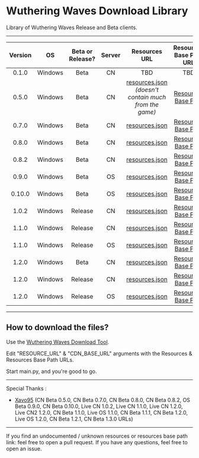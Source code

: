 # Wuthering Waves Download Library

Library of Wuthering Waves Release and Beta clients.

___

| Version | OS | Beta or Release? | Server |                                Resources URL                                 | Resources Base Path URL | Status |
|:-------:|:--:|:----:|:-------:|:---------------------------------------------------------------------------------------:|:-----------------------:|:------:|
| 0.1.0 | Windows | Beta | CN | TBD | TBD | TBD |
| 0.5.0 | Windows | Beta | CN | [resources.json](https://pcdownload-wangsu.aki-game.com/pcstarter/prod/game/G152/0.5.0/O3ZYlnyMFIUazvvZUsLJDMNLwvkPtBHq/resource.json) *(doesn't contain much from the game)* | [Resources Base Path](https://pcdownload-wangsu.aki-game.com/pcstarter/prod/game/G152/0.5.0/O3ZYlnyMFIUazvvZUsLJDMNLwvkPtBHq/zip) | Active |
| 0.7.0 | Windows | Beta | CN | [resources.json](https://prod-cn-alicdn-gamestarter.kurogame.com/pcstarter/prod/game/G152/0.7.0/flsaxwdbqerujify/resource.json) | [Resources Base Path](https://prod-cn-alicdn-gamestarter.kurogame.com/pcstarter/prod/game/G152/0.7.0/flsaxwdbqerujify/resource.json) | Active |
| 0.8.0 | Windows | Beta | CN | [resources.json](https://prod-cn-alicdn-gamestarter.kurogame.com/pcstarter/prod/game/G152/0.8.0/f1w8vyzhs76pn7o6/resource.json) | [Resources Base Path](https://prod-cn-alicdn-gamestarter.kurogame.com/pcstarter/prod/game/G152/0.8.0/f1w8vyzhs76pn7o6/zip/) | Active |
| 0.8.2 | Windows | Beta | CN | [resources.json](https://prod-cn-alicdn-gamestarter.kurogame.com/pcstarter/prod/game/G152/0.8.2/bueuxk5lp668zl1r/resource.json) | [Resources Base Path](https://prod-cn-alicdn-gamestarter.kurogame.com/pcstarter/prod/game/G152/0.8.2/bueuxk5lp668zl1r/zip)| Active |
| 0.9.0 | Windows | Beta | OS | [resources.json](https://hw-pcdownload-qcloud.aki-game.net/pcstarter/prod/game/G153/0.9.0/jpbmm89ylh59n35a/resource.json) | [Resources Base Path](https://hw-pcdownload-qcloud.aki-game.net/pcstarter/prod/game/G153/0.9.0/jpbmm89ylh59n35a/zip) | Active |
| 0.10.0 | Windows | Beta | OS | [resources.json](https://hw-pcdownload-qcloud.aki-game.net/pcstarter/prod/game/G153/0.10.0/qZGzaUF5yMLEQzOfuJdeELCAp5mC88tO/resource.json) | [Resources Base Path](https://hw-pcdownload-qcloud.aki-game.net/pcstarter/prod/game/G153/0.10.0/qZGzaUF5yMLEQzOfuJdeELCAp5mC88tO/zip/) | Active |
| 1.0.2 | Windows | Release | CN | [resources.json](https://pcdownload-wangsu.aki-game.com/pcstarter/prod/game/G152/1.0.2/BntThrNUJYUwa1TZ0Kik1VcLKhjD1Bt3/resource.json) | [Resources Base Path](https://pcdownload-wangsu.aki-game.com/pcstarter/prod/game/G152/1.0.2/BntThrNUJYUwa1TZ0Kik1VcLKhjD1Bt3/zip) | Down |
| 1.1.0 | Windows | Release | CN | [resources.json](https://pcdownload-wangsu.aki-game.com/pcstarter/prod/game/G152/1.1.0/KGaeQlPRMXB2d7mh7cPFWnV8lvCd4tdq/resource.json) | [Resources Base Path](https://pcdownload-wangsu.aki-game.com/pcstarter/prod/game/G152/1.1.0/KGaeQlPRMXB2d7mh7cPFWnV8lvCd4tdq/zip) | Down |
| 1.1.0 | Windows | Release | OS | [resources.json](https://hw-pcdownload-qcloud.aki-game.net/pcstarter/prod/game/G153/1.1.0/4YLpI4sTRXwcCwfMypqr6oSMaffuFhZP/resource.json) | [Resources Base Path](https://hw-pcdownload-qcloud.aki-game.net/pcstarter/prod/game/G153/1.1.0/4YLpI4sTRXwcCwfMypqr6oSMaffuFhZP/zip) | Active |
| 1.2.0 | Windows | Beta | CN | [resources.json](https://pcdownload-wangsu.aki-game.com/pcstarter/prod/game/G152/1.2.0/7hzsDZbvz4PkA59CiCxwfuUuaDN2aW57/resource.json) | [Resources Base Path](https://pcdownload-wangsu.aki-game.com/pcstarter/prod/game/G152/1.2.0/7hzsDZbvz4PkA59CiCxwfuUuaDN2aW57/zip) | Active |
| 1.2.0 | Windows | Release | CN | [resources.json](https://pcdownload-wangsu.aki-game.com/pcstarter/prod/game/G152/1.2.0/XFGRIhubj9Rql3peSHS7Z0bMBBspjTmt/resource.json) | [Resources Base Path](https://pcdownload-wangsu.aki-game.com/pcstarter/prod/game/G152/1.2.0/XFGRIhubj9Rql3peSHS7Z0bMBBspjTmt/zip) | Down |
| 1.2.0 | Windows | Release | OS | [resources.json](https://hw-pcdownload-qcloud.aki-game.net/pcstarter/prod/game/G153/1.2.0/8ih6NmJpkHew53DyO981zQdAYjvp8Q8O/resource.json) | [Resources Base Path](https://hw-pcdownload-qcloud.aki-game.net/pcstarter/prod/game/G153/1.2.0/8ih6NmJpkHew53DyO981zQdAYjvp8Q8O/zip) | Active |

___
## How to download the files?

Use the [Wuthering Waves Download Tool](https://github.com/ClostroOffi/wuwa-dl-tool).

Edit "RESOURCE_URL" & "CDN_BASE_URL" arguments with the Resources & Resources Base Path URLs.

Start main.py, and you're good to go.

___
Special Thanks : 
- [Xavo95](https://github.com/xavo95) (CN Beta 0.5.0, CN Beta 0.7.0, CN Beta 0.8.0, CN Beta 0.8.2, OS Beta 0.9.0, CN Beta 0.10.0, Live CN 1.0.2, Live CN 1.1.0, Live CN 1.2.0, Live CN2 1.2.0, CN Beta 1.1.0, Live OS 1.1.0, CN Beta 1.1.1, CN Beta 1.2.0, Live OS 1.2.0, CN Beta 1.2.1, CN Beta 1.3.0 URLs)

___
If you find an undocumented / unknown resources or resources base path link: feel free to open a pull request. 
If you have any questions, feel free to open an issue.
